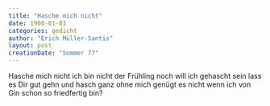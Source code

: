 ```yaml
---
title: "Hasche mich nicht"
date: 1900-01-01
categories: gedicht
author: "Erich Müller-Santis"
layout: post
creationDate: "Sommer 77"
---
```

Hasche mich nicht
ich bin nicht der Frühling
noch will ich gehascht sein
lass es Dir gut gehn
und hasch ganz ohne mich
genügt es nicht wenn ich
von Gin schon so friedfertig bin?

